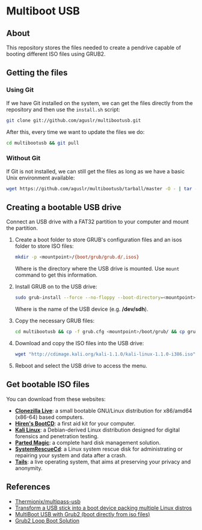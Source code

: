 # Multiboot USB

## About

This repository stores the files needed to create a pendrive capable of booting different ISO files using GRUB2.

## Getting the files

### Using Git

If we have Git installed on the system, we can get the files directly from the repository and then use the `install.sh` script:

```sh
git clone git://github.com/aguslr/multibootusb.git
```

After this, every time we want to update the files we do:

```sh
cd multibootusb && git pull
```

### Without Git

If Git is not installed, we can still get the files as long as we have a basic Unix environment available:

```sh
wget https://github.com/aguslr/multibootusb/tarball/master -O - | tar -xzv --strip-components 1 --exclude={README.md}
```

## Creating a bootable USB drive

Connect an USB drive with a FAT32 partition to your computer and mount the partition.

1. Create a boot folder to store GRUB's configuration files and an isos folder to store ISO files:

   ```sh
   mkdir -p <mountpoint>/{boot/grub/grub.d/,isos}
   ```

   Where <mountpoint> is the directory where the USB drive is mounted. Use `mount` command to get this information.

2. Install GRUB on to the USB drive:

   ```sh
   sudo grub-install --force --no-floppy --boot-directory=<mountpoint>/boot <device>
   ```

   Where <device> is the name of the USB device (e.g. **/dev/sdh**).

3. Copy the necessary GRUB files:

   ```sh
   cd multibootusb && cp -f grub.cfg <mountpoint>/boot/grub/ && cp grub.d/*.cfg <mountpoint>/boot/grub/grub.d/
   ```

4. Download and copy the ISO files into the USB drive:

   ```sh
   wget "http://cdimage.kali.org/kali-1.1.0/kali-linux-1.1.0-i386.iso" -P <mountpoint>/isos/
   ```

5. Reboot and select the USB drive to access the menu.

  
## Get bootable ISO files 

You can download from these websites:
* [**Clonezilla Live**](http://clonezilla.org/clonezilla-live.php): a small bootable GNU/Linux distribution for x86/amd64 (x86-64) based computers.
* [**Hiren's BootCD**](http://www.hirensbootcd.org/): a first aid kit for your computer.
* [**Kali Linux**](https://www.kali.org/): a Debian-derived Linux distribution designed for digital forensics and penetration testing.
* [**Parted Magic**](http://partedmagic.com/): a complete hard disk management solution.
* [**SystemRescueCd**](http://www.sysresccd.org/): a Linux system rescue disk for administrating or repairing your system and data after a crash.
* [**Tails**](https://tails.boum.org/): a live operating system, that aims at preserving your privacy and anonymity.

## References

- [Thermionix/multipass-usb](https://github.com/Thermionix/multipass-usb)
- [Transform a USB stick into a boot device packing multiple Linux distros](http://www.circuidipity.com/multi-boot-usb.html)
- [MultiBoot USB with Grub2 (boot directly from iso files)](http://www.panticz.de/MultiBootUSB)
- [Grub2 Loop Boot Solution](http://forums.kali.org/showthread.php?1025-Grub2-Loop-Boot-Solution)
